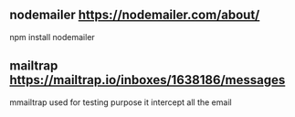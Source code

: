 <!-- @format -->

## nodemailer https://nodemailer.com/about/

npm install nodemailer

## mailtrap https://mailtrap.io/inboxes/1638186/messages

mmailtrap used for testing purpose it intercept all the email
